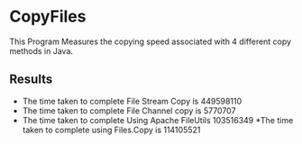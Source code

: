# CopyFiles
This Program Measures the copying speed associated with 4 different copy methods in Java. 

## Results
* The time taken to complete File Stream Copy is 449598110
* The time taken to complete File Channel copy is 5770707
* The time taken to complete  Using Apache FileUtils 103516349
*The time taken to complete using Files.Copy is 114105521
